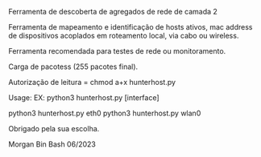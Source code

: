 Ferramenta de descoberta de agregados de rede de camada 2

Ferramenta de mapeamento e identificação de hosts ativos, mac address de dispositivos acoplados em roteamento local, via cabo ou wireless.

Ferramenta recomendada para testes de rede ou monitoramento.

Carga de pacotess (255 pacotes final). 

Autorização de leitura = chmod a+x hunterhost.py

Usage:
EX: python3 hunterhost.py [interface]

python3 hunterhost.py eth0
python3 hunterhost.py wlan0

Obrigado pela sua escolha.

Morgan Bin Bash
06/2023
